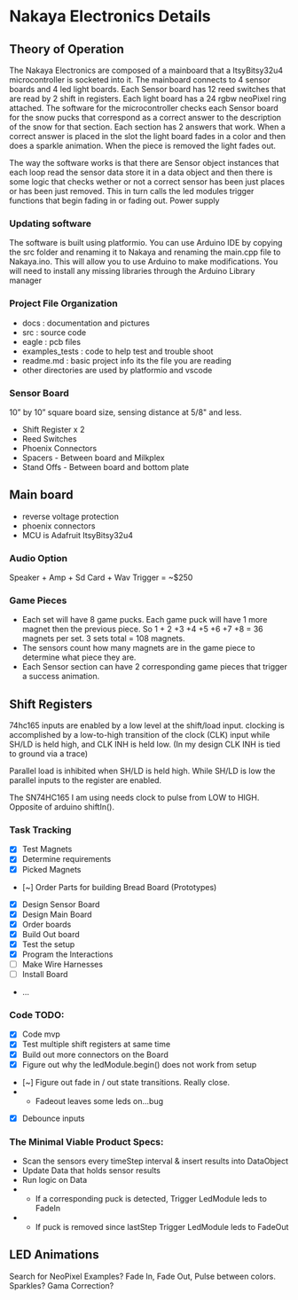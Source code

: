 # Nakaya Electronics Details

## Theory of Operation
The Nakaya Electronics are composed of a mainboard that a ItsyBitsy32u4 microcontroller is socketed into it. The mainboard connects to 4 sensor boards and 4 led light boards. Each Sensor board has 12 reed switches that are read by 2 shift in registers.  Each light board has a 24 rgbw neoPixel ring attached. The software for the microcontroller checks each Sensor board for the snow pucks that correspond as a correct answer to the description of the snow for that section. Each section has 2 answers that work. When a correct answer is placed in the slot the light board fades in a color and then does a sparkle animation. When the piece is removed the light fades out.  

The way the software works is that there are Sensor object instances that each loop read the sensor data store it in a data object
and then there is some logic that checks wether or not a correct sensor has been just places or has been just removed. This in turn
calls the led modules trigger functions that begin fading in or fading out.
Power supply

### Updating software
The software is built using platformio. You can use Arduino IDE by copying the src folder
and renaming it to Nakaya and renaming the main.cpp file to Nakaya.ino. This will allow
you to use Arduino to make modifications. You will need to install any missing libraries
through the Arduino Library manager

### Project File Organization
- docs : documentation and pictures
- src : source code
- eagle : pcb files
- examples_tests : code to help test and trouble shoot
- readme.md : basic project info its the file you are reading
- other directories are used by platformio and vscode

### Sensor Board
 10” by 10” square board size, sensing distance at 5/8" and less. 
- Shift Register x 2
- Reed Switches
- Phoenix Connectors
- Spacers - Between board and Milkplex
- Stand Offs - Between board and bottom plate

## Main board
- reverse voltage protection
- phoenix connectors
- MCU is Adafruit ItsyBitsy32u4


### Audio Option
Speaker + Amp + Sd Card + Wav Trigger = ~$250


### Game Pieces
- Each set will have 8 game pucks. Each game puck will have 1 more magnet then the
previous piece. So 1 + 2 +3 +4 +5 +6 +7 +8 = 36 magnets per set.
3 sets total = 108 magnets.
- The sensors count how many magnets are in the game piece to determine what
piece they are. 
- Each Sensor section can have 2 corresponding game pieces that trigger a success animation.

## Shift Registers

74hc165 inputs are enabled by a low level at the shift/load input.
clocking is accomplished by a low-to-high transition of the clock (CLK) input
while SH/LD is held high, and CLK INH is held low. (In my design CLK INH is
tied to ground via a trace)

Parallel load is inhibited when SH/LD is held high. While SH/LD is low the parallel
inputs to the register are enabled.

The SN74HC165 I am using needs clock to pulse from LOW to HIGH. Opposite of arduino
shiftIn().

### Task Tracking
- [x] Test Magnets
- [x] Determine requirements
- [x] Picked Magnets
- [~] Order Parts for building Bread Board (Prototypes)
- [x] Design Sensor Board
- [x] Design Main Board
- [x] Order boards
- [x] Build Out board
- [x] Test the setup
- [x] Program the Interactions
- [ ] Make Wire Harnesses
- [ ] Install Board 
- ...

### Code TODO:
- [x] Code mvp
- [x] Test multiple shift registers at same time
- [x] Build out more connectors on the Board
- [x] Figure out why the ledModule.begin() does not work from setup
- [~] Figure out fade in / out state transitions. Really close.
- - Fadeout leaves some leds on...bug 
- [x] Debounce inputs

### The Minimal Viable Product Specs:
- Scan the sensors every timeStep interval & insert results into DataObject
- Update Data that holds sensor results
- Run logic on Data 
- - If a corresponding puck is detected, Trigger LedModule leds to FadeIn
- - If puck is removed since lastStep Trigger LedModule leds to FadeOut

## LED Animations
Search for NeoPixel Examples?
Fade In, Fade Out, Pulse between colors.
Sparkles? 
Gama Correction? 
